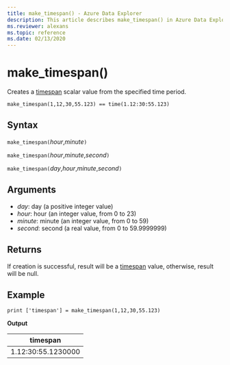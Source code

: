 ```yaml
---
title: make_timespan() - Azure Data Explorer
description: This article describes make_timespan() in Azure Data Explorer.
ms.reviewer: alexans
ms.topic: reference
ms.date: 02/13/2020
---
```

# make_timespan()

Creates a [timespan](./scalar-data-types/timespan.md) scalar value from the specified time period.

```kusto
make_timespan(1,12,30,55.123) == time(1.12:30:55.123)
```

## Syntax

`make_timespan(`*hour*,*minute*`)`

`make_timespan(`*hour*,*minute*,*second*`)`

`make_timespan(`*day*,*hour*,*minute*,*second*`)`

## Arguments

* *day*: day (a positive integer value)
* *hour*: hour (an integer value, from 0 to 23)
* *minute*: minute (an integer value, from 0 to 59)
* *second*: second (a real value, from 0 to 59.9999999)

## Returns

If creation is successful, result will be a [timespan](./scalar-data-types/timespan.md) value, otherwise, result will be null.
 
## Example

```kusto
print ['timespan'] = make_timespan(1,12,30,55.123)

```

**Output**

|timespan|
|---|
|1.12:30:55.1230000|



